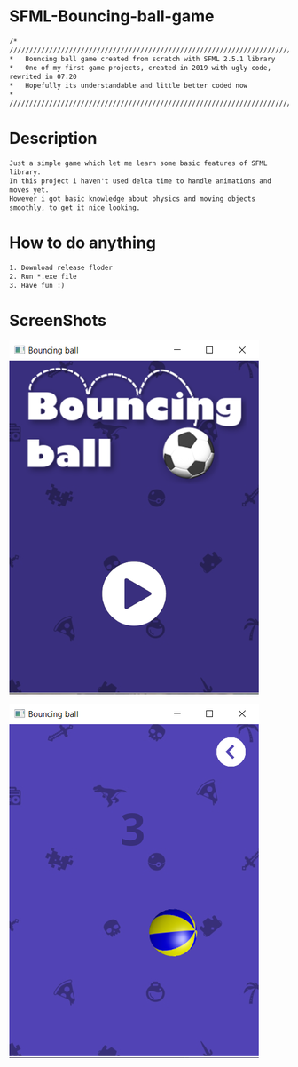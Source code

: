 # SFML-Bouncing-ball-game

    /* //////////////////////////////////////////////////////////////////////////////////
    *   Bouncing ball game created from scratch with SFML 2.5.1 library
    *   One of my first game projects, created in 2019 with ugly code, rewrited in 07.20
    *   Hopefully its understandable and little better coded now
    * ///////////////////////////////////////////////////////////////////////////////////

# Description 
    
    Just a simple game which let me learn some basic features of SFML library.
    In this project i haven't used delta time to handle animations and moves yet.
    However i got basic knowledge about physics and moving objects smoothly, to get it nice looking.
    
# How to do anything 

    1. Download release floder
    2. Run *.exe file
    3. Have fun :)

# ScreenShots

![ScreenShot](screenshot1.png)

![ScreenShot](screenshot2.png)
